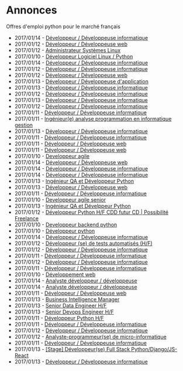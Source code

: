 # Annonces

Offres d'emploi python pour le marché français

* 2017/01/14 - [Développeur / Développeuse informatique](http://www.pyjobs.fr/jobs/details/4605/developpeur-developpeuse-informatique "Développeur / Développeuse informatique")
* 2017/01/12 - [Développeur / Développeuse web](http://www.pyjobs.fr/jobs/details/4590/developpeur-developpeuse-web "Développeur / Développeuse web")
* 2017/01/12 - [Administrateur Systèmes Linux](http://www.pyjobs.fr/jobs/details/4587/administrateur-systemes-linux "Administrateur Systèmes Linux")
* 2017/01/10 - [Développeur Logiciel Linux / Python](http://www.pyjobs.fr/jobs/details/4563/developpeur-logiciel-linux-python "Développeur Logiciel Linux / Python")
* 2017/01/14 - [Développeur / Développeuse informatique](http://www.pyjobs.fr/jobs/details/4604/developpeur-developpeuse-informatique "Développeur / Développeuse informatique")
* 2017/01/12 - [Développeur / Développeuse informatique](http://www.pyjobs.fr/jobs/details/4589/developpeur-developpeuse-informatique "Développeur / Développeuse informatique")
* 2017/01/12 - [Développeur / Développeuse web](http://www.pyjobs.fr/jobs/details/4588/developpeur-developpeuse-web "Développeur / Développeuse web")
* 2017/01/13 - [Développeur / Développeuse d'application](http://www.pyjobs.fr/jobs/details/4599/developpeur-developpeuse-dapplication "Développeur / Développeuse d'application")
* 2017/01/13 - [Développeur / Développeuse informatique](http://www.pyjobs.fr/jobs/details/4598/developpeur-developpeuse-informatique "Développeur / Développeuse informatique")
* 2017/01/12 - [Développeur / Développeuse informatique](http://www.pyjobs.fr/jobs/details/4581/developpeur-developpeuse-informatique "Développeur / Développeuse informatique")
* 2017/01/13 - [Développeur / Développeuse informatique](http://www.pyjobs.fr/jobs/details/4597/developpeur-developpeuse-informatique "Développeur / Développeuse informatique")
* 2017/01/12 - [Développeur / Développeuse informatique](http://www.pyjobs.fr/jobs/details/4580/developpeur-developpeuse-informatique "Développeur / Développeuse informatique")
* 2017/01/11 - [Développeur / Développeuse informatique](http://www.pyjobs.fr/jobs/details/4572/developpeur-developpeuse-informatique "Développeur / Développeuse informatique")
* 2017/01/11 - [Ingénieur(e) analyse programmation en informatique gestion](http://www.pyjobs.fr/jobs/details/4573/ingenieur-e-analyse-programmation-en-informatique-gestion "Ingénieur(e) analyse programmation en informatique gestion")
* 2017/01/13 - [Développeur / Développeuse informatique](http://www.pyjobs.fr/jobs/details/4596/developpeur-developpeuse-informatique "Développeur / Développeuse informatique")
* 2017/01/11 - [Développeur / Développeuse informatique](http://www.pyjobs.fr/jobs/details/4571/developpeur-developpeuse-informatique "Développeur / Développeuse informatique")
* 2017/01/11 - [Développeur / Développeuse web](http://www.pyjobs.fr/jobs/details/4579/developpeur-developpeuse-web "Développeur / Développeuse web")
* 2017/01/11 - [Développeur / Développeuse web](http://www.pyjobs.fr/jobs/details/4578/developpeur-developpeuse-web "Développeur / Développeuse web")
* 2017/01/10 - [Developpeur agile](http://www.pyjobs.fr/jobs/details/4560/developpeur-agile "Developpeur agile")
* 2017/01/14 - [Développeur / Développeuse web](http://www.pyjobs.fr/jobs/details/4610/developpeur-developpeuse-web "Développeur / Développeuse web")
* 2017/01/14 - [Développeur / Développeuse informatique](http://www.pyjobs.fr/jobs/details/4611/developpeur-developpeuse-informatique "Développeur / Développeuse informatique")
* 2017/01/14 - [Développeur / Développeuse informatique](http://www.pyjobs.fr/jobs/details/4609/developpeur-developpeuse-informatique "Développeur / Développeuse informatique")
* 2017/01/13 - [Ingénieur QA et Développeur Python](http://www.pyjobs.fr/jobs/details/4603/ingenieur-qa-et-developpeur-python "Ingénieur QA et Développeur Python")
* 2017/01/13 - [Développeur / Développeuse web](http://www.pyjobs.fr/jobs/details/4595/developpeur-developpeuse-web "Développeur / Développeuse web")
* 2017/01/11 - [Développeur / Développeuse informatique](http://www.pyjobs.fr/jobs/details/4570/developpeur-developpeuse-informatique "Développeur / Développeuse informatique")
* 2017/01/10 - [Developpeur agile senior](http://www.pyjobs.fr/jobs/details/4557/developpeur-agile-senior "Developpeur agile senior")
* 2017/01/13 - [Ingénieur QA et Dévelppeur Python](http://www.pyjobs.fr/jobs/details/4602/ingenieur-qa-et-develppeur-python "Ingénieur QA et Dévelppeur Python")
* 2017/01/12 - [Développeur Python H/F CDD futur CD | Possibilité Freelance](http://www.pyjobs.fr/jobs/details/4584/developpeur-python-h-f-cdd-futur-cd-possibilite-freelance "Développeur Python H/F CDD futur CD | Possibilité Freelance")
* 2017/01/10 - [Developpeur backend python](http://www.pyjobs.fr/jobs/details/4558/developpeur-backend-python "Developpeur backend python")
* 2017/01/10 - [Développeur python](http://www.pyjobs.fr/jobs/details/4559/developpeur-python "Développeur python")
* 2017/01/14 - [Développeur / Développeuse informatique](http://www.pyjobs.fr/jobs/details/4608/developpeur-developpeuse-informatique "Développeur / Développeuse informatique")
* 2017/01/12 - [Développeur (se) de tests automatisés (H/F)](http://www.pyjobs.fr/jobs/details/4586/developpeur-se-de-tests-automatises-h-f "Développeur (se) de tests automatisés (H/F)")
* 2017/01/12 - [Développeur / Développeuse informatique](http://www.pyjobs.fr/jobs/details/4585/developpeur-developpeuse-informatique "Développeur / Développeuse informatique")
* 2017/01/11 - [Développeur / Développeuse informatique](http://www.pyjobs.fr/jobs/details/4568/developpeur-developpeuse-informatique "Développeur / Développeuse informatique")
* 2017/01/12 - [Développeur / Développeuse informatique](http://www.pyjobs.fr/jobs/details/4583/developpeur-developpeuse-informatique "Développeur / Développeuse informatique")
* 2017/01/11 - [Développeur / Développeuse informatique](http://www.pyjobs.fr/jobs/details/4567/developpeur-developpeuse-informatique "Développeur / Développeuse informatique")
* 2017/01/10 - [Développement web](http://www.pyjobs.fr/jobs/details/4556/developpement-web "Développement web")
* 2017/01/14 - [Analyste développeur / développeuse](http://www.pyjobs.fr/jobs/details/4607/analyste-developpeur-developpeuse "Analyste développeur / développeuse")
* 2017/01/14 - [Analyste développeur / développeuse](http://www.pyjobs.fr/jobs/details/4606/analyste-developpeur-developpeuse "Analyste développeur / développeuse")
* 2017/01/11 - [Développeur / Développeuse web](http://www.pyjobs.fr/jobs/details/4569/developpeur-developpeuse-web "Développeur / Développeuse web")
* 2017/01/13 - [Business Intelligence Manager](http://www.pyjobs.fr/jobs/details/4594/business-intelligence-manager "Business Intelligence Manager")
* 2017/01/13 - [Senior Data Engineer H/F](http://www.pyjobs.fr/jobs/details/4593/senior-data-engineer-h-f "Senior Data Engineer H/F")
* 2017/01/13 - [Senior Devops Engineer H/F](http://www.pyjobs.fr/jobs/details/4592/senior-devops-engineer-h-f "Senior Devops Engineer H/F")
* 2017/01/11 - [Développeur Python H/F](http://www.pyjobs.fr/jobs/details/4576/developpeur-python-h-f "Développeur Python H/F")
* 2017/01/11 - [Développeur / Développeuse informatique](http://www.pyjobs.fr/jobs/details/4565/developpeur-developpeuse-informatique "Développeur / Développeuse informatique")
* 2017/01/12 - [Développeur / Développeuse informatique](http://www.pyjobs.fr/jobs/details/4591/developpeur-developpeuse-informatique "Développeur / Développeuse informatique")
* 2017/01/12 - [Analyste-programmeur(se) de micro-informatique](http://www.pyjobs.fr/jobs/details/4582/analyste-programmeur-se-de-micro-informatique "Analyste-programmeur(se) de micro-informatique")
* 2017/01/11 - [Développeur / Développeuse informatique](http://www.pyjobs.fr/jobs/details/4574/developpeur-developpeuse-informatique "Développeur / Développeuse informatique")
* 2017/01/13 - [[Stage] Développeur(se) Full Stack Python/Django/JS-React](http://www.pyjobs.fr/jobs/details/4600/stage-developpeur-se-full-stack-python-django-js-react "[Stage] Développeur(se) Full Stack Python/Django/JS-React")
* 2017/01/13 - [Développeur / Développeuse informatique](http://www.pyjobs.fr/jobs/details/4601/developpeur-developpeuse-informatique "Développeur / Développeuse informatique")

